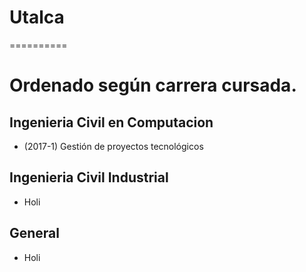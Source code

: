 # Utalca
==========

# Ordenado según carrera cursada.

Ingenieria Civil en Computacion
--------------------
+ (2017-1) Gestión de proyectos tecnológicos

Ingenieria Civil Industrial
--------------------
+ Holi

General
--------------------
+ Holi